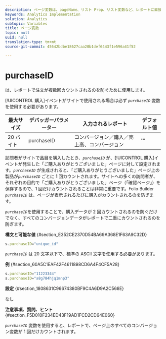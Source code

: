 ```yaml
---
description: ページ変数は、pageName、リスト Prop、リスト変数など、レポートに直接入力されます。
keywords: Analytics Implementation
solution: Analytics
subtopic: Variables
title: ページ変数
topic: null
uuid: null
translation-type: tm+mt
source-git-commit: 45642bdbe18627caa20b1def6443f1e596a41f52

---
```



# purchaseID

 は、レポートで注文が複数回カウントされるのを防ぐために使用します。

<!-- 

purchaseID.xml

 -->

[!UICONTROL 購入]イベントがサイトで使用される場合は必ず *`purchaseID`* 変数を使用する必要があります。

| 最大サイズ | デバッガーパラメーター | 入力されるレポート | デフォルト値 |
|---|---|---|---|
| 20 バイト | purchaseID | コンバージョン／購入／売上高、コンバージョン | "" |

訪問者がサイトで品目を購入したとき、*`purchaseID`* が、[!UICONTROL 購入]イベントが発生した「ご購入ありがとうございました」ページに対して設定されます。*`purchaseID`* が生成されると、「ご購入ありがとうございました」ページ上の製品が&#x200B;*`purchaseID`* ごとに 1 回カウントされます。サイトへの多くの訪問者が、それぞれの目的で「ご購入ありがとうございました」ページ（「確認ページ」）を保存するので、1 回だけカウントされることは非常に重要です。Folio Builder *`purchaseID`* は、ページが表示されるたびに購入がカウントされるのを防ぎます。

*`purchaseID`*&#x200B;を使用することで、購入データが 2 回カウントされるのを防ぐだけでなく、すべてのコンバージョンデータがレポートで二重にカウントされるのを防ぎます。

**構文と可能な値** {#section_E352CE2370D54BA69A368E1F63A9C32D}

```js
s.purchaseID="unique_id"
```

*`purchaseID`* は 20 文字以下で、標準の ASCII 文字を使用する必要があります。

**例** {#section_60A5C1EAF42F4611898CD6A4F4CF5A28}

```js
s.purchaseID="11223344" 
s.purchaseID="a8g784hjq1mnp3"
```

**設定** {#section_1808631C96674380BF9C4A6D9A2C568E}

なし

**注意事項、質問、ヒント** {#section_F5D010F234ED43F19AD1FCD2CD64E060}

*`purchaseID`* 変数を使用すると、レポートで、ページ上のすべてのコンバージョン変数が 1 回だけカウントされます。

